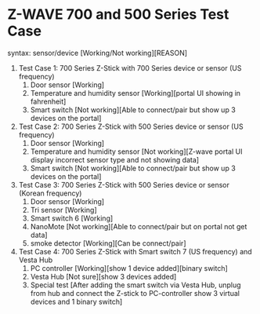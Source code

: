 # Z-WAVE 700 and 500 Series Test Case

syntax: sensor/device [Working/Not working][REASON]

1. Test Case 1: 700 Series Z-Stick with 700 Series device or sensor (US frequency)
    1. Door sensor [Working]
    2. Temperature and humidity sensor [Working][portal UI showing in fahrenheit]
    3. Smart switch [Not working][Able to connect/pair but show up 3 devices on the portal]
2. Test Case 2: 700 Series Z-Stick with 500 Series device or sensor (US frequency)
    1. Door sensor [Working]
    2. Temperature and humidity sensor [Not working][Z-wave portal UI display incorrect sensor type and not showing data]
    3. Smart switch [Not working][Able to connect/pair but show up 3 devices on the portal]
3. Test Case 3: 700 Series Z-Stick with 500 Series device or sensor (Korean frequency)
    1. Door sensor [Working]
    2. Tri sensor [Working]
    3. Smart switch 6 [Working]
    4. NanoMote [Not working][Able to connect/pair but on portal not get data]
    5. smoke detector [Working][Can be connect/pair]
4. Test Case 4: 700 Series Z-Stick with Smart switch 7 (US frequency) and Vesta Hub
    1. PC controller [Working][show 1 device added][binary switch]
    2. Vesta Hub [Not sure][show 3 devices added]
    3. Special test [After adding the smart switch via Vesta Hub, unplug from hub and connect the Z-stick to PC-controller show 3 virtual devices and 1 binary switch]
